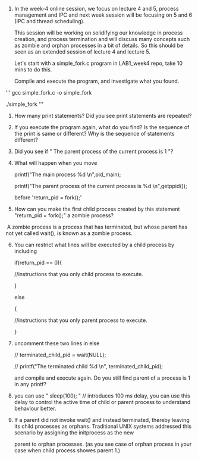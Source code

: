 1. In the week-4 online session, we focus on lecture 4 and 5, process management and IPC and next week session will be focusing on 5 and 6 (IPC and thread scheduling).

   This session will be working on solidifying our knowledge in process creation, and process termination and will discuss many concepts such as zombie and orphan processes in a bit of details. So this should be seen as an extended session of lecture 4 and lecture 5.

   Let's start with a simple_fork.c program in LAB1_week4 repo, take 10 mins to do this.

   Compile and execute the program, and investigate what you found. 

  ''' gcc simple_fork.c -o simple_fork

   ./simple_fork
   '''

   1. How many print statements? Did you see print statements are repeated?

   2. If you execute the program again, what do you find? Is the sequence of the print is same or different? Why is the sequence of statements different?

   3. Did you see if " The parent process of the current process is 1 "? 

   4. What will happen when you move 

      printf("The main process %d \n",pid_main);

      printf("The parent process of the current process is %d \n",getppid());

      before 'return_pid = fork();'

   5. How can you make the first child process created by this statement "return_pid = fork();" a zombie process? 

   ​       A zombie process is a process that has terminated, but whose parent has not yet called wait(), is known as a zombie process. 

   6. You can restrict what lines will be executed by a child process by including 

      if(return_pid == 0){

      //instructions that you only child process to execute.

      }

      else

      {

      //instructions that you only parent process to execute.

      }

   7. uncomment  these two lines in else 

        // terminated_child_pid = wait(NULL);

         // printf("The terminated child %d \n", terminated_child_pid); 

      and compile and execute again. Do you still find parent of a process is 1 in any printf?

   8. you can use " sleep(100);  " // introduces 100 ms delay, you can use this delay to control the active time of child or parent process to understand behaviour better.

   9. If a parent did not invoke wait() and instead terminated, thereby leaving its child processes as orphans. Traditional UNIX systems addressed this scenario by assigning the initprocess as the new

      parent to orphan processes. (as you see case of orphan process in your case when child process showes parent 1.)

   

   







